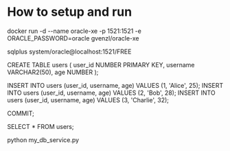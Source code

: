 # How to setup and run
docker run -d --name oracle-xe -p 1521:1521 -e ORACLE_PASSWORD=oracle gvenzl/oracle-xe

sqlplus system/oracle@localhost:1521/FREE

CREATE TABLE users (
    user_id NUMBER PRIMARY KEY,
    username VARCHAR2(50),
    age NUMBER
);

INSERT INTO users (user_id, username, age) VALUES (1, 'Alice', 25);
INSERT INTO users (user_id, username, age) VALUES (2, 'Bob', 28);
INSERT INTO users (user_id, username, age) VALUES (3, 'Charlie', 32);

COMMIT;

SELECT * FROM users;

python my_db_service.py
